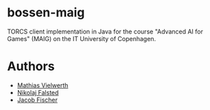# bossen-maig
TORCS client implementation in Java for the course "Advanced AI for Games" (MAIG) on the IT University of Copenhagen.

# Authors
- [Mathias Vielwerth](https://github.com/Onimishra)
- [Nikolaj Falsted](https://github.com/nkf)
- [Jacob Fischer](https://github.com/jacobfi)
